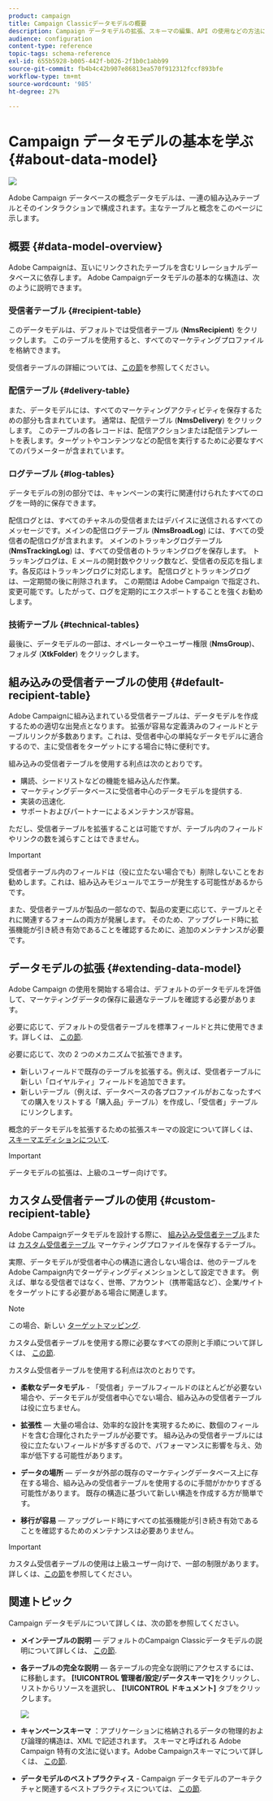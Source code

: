 ```yaml
---
product: campaign
title: Campaign Classicデータモデルの概要
description: Campaign データモデルの拡張、スキーマの編集、API の使用などの方法について説明します
audience: configuration
content-type: reference
topic-tags: schema-reference
exl-id: 655b5928-b005-442f-b026-2f1b0c1abb99
source-git-commit: fb4b4c42b907e86813ea570f912312fccf893bfe
workflow-type: tm+mt
source-wordcount: '985'
ht-degree: 27%

---
```


# Campaign データモデルの基本を学ぶ{#about-data-model}

![](../../assets/v7-only.svg)

Adobe Campaign データベースの概念データモデルは、一連の組み込みテーブルとそのインタラクションで構成されます。主なテーブルと概念をこのページに示します。

## 概要 {#data-model-overview}

Adobe Campaignは、互いにリンクされたテーブルを含むリレーショナルデータベースに依存します。 Adobe Campaignデータモデルの基本的な構造は、次のように説明できます。

### 受信者テーブル {#recipient-table}

このデータモデルは、デフォルトでは受信者テーブル (**NmsRecipient**) をクリックします。 このテーブルを使用すると、すべてのマーケティングプロファイルを格納できます。

 受信者テーブルの詳細については、[この節](#default-recipient-table)を参照してください。

### 配信テーブル {#delivery-table}

また、データモデルには、すべてのマーケティングアクティビティを保存するための部分も含まれています。 通常は、配信テーブル (**NmsDelivery**) をクリックします。 このテーブルの各レコードは、配信アクションまたは配信テンプレートを表します。ターゲットやコンテンツなどの配信を実行するために必要なすべてのパラメーターが含まれています。

### ログテーブル {#log-tables}

データモデルの別の部分では、キャンペーンの実行に関連付けられたすべてのログを一時的に保存できます。

配信ログとは、すべてのチャネルの受信者またはデバイスに送信されるすべてのメッセージです。メインの配信ログテーブル (**NmsBroadLog**) には、すべての受信者の配信ログが含まれます。
メインのトラッキングログテーブル (**NmsTrackingLog**) は、すべての受信者のトラッキングログを保存します。 トラッキングログは、E メールの開封数やクリック数など、受信者の反応を指します。各反応はトラッキングログに対応します。
配信ログとトラッキングログは、一定期間の後に削除されます。 この期間は Adobe Campaign で指定され、変更可能です。したがって、ログを定期的にエクスポートすることを強くお勧めします。

### 技術テーブル {#technical-tables}

最後に、データモデルの一部は、オペレーターやユーザー権限 (**NmsGroup**)、フォルダ (**XtkFolder**) をクリックします。

## 組み込みの受信者テーブルの使用 {#default-recipient-table}

Adobe Campaignに組み込まれている受信者テーブルは、データモデルを作成するための適切な出発点となります。 拡張が容易な定義済みのフィールドとテーブルリンクが多数あります。これは、受信者中心の単純なデータモデルに適合するので、主に受信者をターゲットにする場合に特に便利です。

組み込みの受信者テーブルを使用する利点は次のとおりです。

* 購読、シードリストなどの機能を組み込んだ作業。
* マーケティングデータベースに受信者中心のデータモデルを提供する.
* 実装の迅速化.
* サポートおよびパートナーによるメンテナンスが容易。

ただし、受信者テーブルを拡張することは可能ですが、テーブル内のフィールドやリンクの数を減らすことはできません。

>[!IMPORTANT]
>
>受信者テーブル内のフィールドは（役に立たない場合でも）削除しないことをお勧めします。これは、組み込みモジュールでエラーが発生する可能性があるからです。

また、受信者テーブルが製品の一部なので、製品の変更に応じて、テーブルとそれに関連するフォームの両方が発展します。 そのため、アップグレード時に拡張機能が引き続き有効であることを確認するために、追加のメンテナンスが必要です。

## データモデルの拡張 {#extending-data-model}

Adobe Campaign の使用を開始する場合は、デフォルトのデータモデルを評価して、マーケティングデータの保存に最適なテーブルを確認する必要があります。

必要に応じて、デフォルトの受信者テーブルを標準フィールドと共に使用できます。詳しくは、 [この節](#default-recipient-table).

必要に応じて、次の 2 つのメカニズムで拡張できます。

* 新しいフィールドで既存のテーブルを拡張する。例えば、受信者テーブルに新しい「ロイヤルティ」フィールドを追加できます。
* 新しいテーブル（例えば、データベースの各プロファイルがおこなったすべての購入をリストする「購入品」テーブル）を作成し、「受信者」テーブルにリンクします。

概念的データモデルを拡張するための拡張スキーマの設定について詳しくは、 [スキーマエディションについて](../../configuration/using/about-schema-edition.md).

>[!IMPORTANT]
>
>データモデルの拡張は、上級のユーザー向けです。

## カスタム受信者テーブルの使用 {#custom-recipient-table}

Adobe Campaignデータモデルを設計する際に、 [組み込み受信者テーブル](#default-recipient-table)または [カスタム受信者テーブル](../../configuration/using/about-custom-recipient-table.md) マーケティングプロファイルを保存するテーブル。

実際、データモデルが受信者中心の構造に適合しない場合は、他のテーブルをAdobe Campaign内でターゲティングディメンションとして設定できます。 例えば、単なる受信者ではなく、世帯、アカウント（携帯電話など）、企業/サイトをターゲットにする必要がある場合に関連します。

>[!NOTE]
>
>この場合、新しい [ターゲットマッピング](../../configuration/using/target-mapping.md).

カスタム受信者テーブルを使用する際に必要なすべての原則と手順について詳しくは、 [この節](../../configuration/using/about-custom-recipient-table.md).

カスタム受信者テーブルを使用する利点は次のとおりです。

* **柔軟なデータモデル** - 「受信者」テーブルフィールドのほとんどが必要ない場合や、データモデルが受信者中心でない場合、組み込みの受信者テーブルは役に立ちません。

* **拡張性**  — 大量の場合は、効率的な設計を実現するために、数個のフィールドを含む合理化されたテーブルが必要です。 組み込みの受信者テーブルには役に立たないフィールドが多すぎるので、パフォーマンスに影響を与え、効率が低下する可能性があります。

* **データの場所**  — データが外部の既存のマーケティングデータベース上に存在する場合、組み込みの受信者テーブルを使用するのに手間がかかりすぎる可能性があります。 既存の構造に基づいて新しい構造を作成する方が簡単です。

* **移行が容易**  — アップグレード時にすべての拡張機能が引き続き有効であることを確認するためのメンテナンスは必要ありません。

>[!IMPORTANT]
>
>カスタム受信者テーブルの使用は上級ユーザー向けで、一部の制限があります。 詳しくは、[この節](../../configuration/using/about-custom-recipient-table.md)を参照してください。

## 関連トピック

Campaign データモデルについて詳しくは、次の節を参照してください。

* **メインテーブルの説明**  — デフォルトのCampaign Classicデータモデルの説明について詳しくは、 [この節](../../configuration/using/data-model-description.md).

* **各テーブルの完全な説明**  — 各テーブルの完全な説明にアクセスするには、に移動します。 **[!UICONTROL 管理者/設定/データスキーマ]**&#x200B;をクリックし、リストからリソースを選択し、 **[!UICONTROL ドキュメント]** タブをクリックします。

   ![](assets/data-model_documentation-tab.png)


* **キャンペーンスキーマ** ：アプリケーションに格納されるデータの物理的および論理的構造は、XML で記述されます。 スキーマと呼ばれる Adobe Campaign 特有の文法に従います。Adobe Campaignスキーマについて詳しくは、 [この節](../../configuration/using/about-schema-reference.md).

* **データモデルのベストプラクティス** - Campaign データモデルのアーキテクチャと関連するベストプラクティスについては、 [この節](../../configuration/using/data-model-best-practices.md#data-model-architecture).
